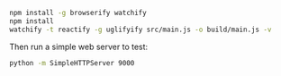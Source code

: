 ```sh
npm install -g browserify watchify
npm install
watchify -t reactify -g uglifyify src/main.js -o build/main.js -v
```

Then run a simple web server to test:
```sh
python -m SimpleHTTPServer 9000
```
